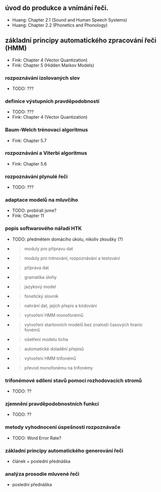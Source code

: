 ## úvod do produkce a vnímání řeči.
- Huang: Chapter 2.1 (Sound and Human Speech Systems)
- Huang: Chapter 2.2 (Phonetics and Phonology) 

## základní principy automatického zpracování řeči (HMM)
- Fink: Chapter 4 (Vector Quantization)
- Fink: Chapter 5 (Hidden Markov Models)

### rozpoznávání izolovaných slov
- TODO: ???

### definice výstupních pravděpodobností
- TODO: ???
- Fink: Chapter 4 (Vector Quantization)

### Baum-Welch trénovací algoritmus
- Fink: Chapter 5.7

### rozpoznávání a Viterbi algoritmus
- Fink: Chapter 5.6

### rozpoznávání plynulé řeči
- TODO: ???

### adaptace modelů na mluvčího
- TODO: probírali jsme?
- Fink: Chapter 11

### popis softwarového nářadí HTK
- TODO: předmětem domácího úkolu, nikoliv zkoušky (?)
- > moduly pro přípravu dat
- > moduly pro trénování, rozpoznávání a testování
- > příprava dat
- > gramatika úlohy
- > jazykový model
- > fonetický slovník
- > nahrání dat, jejich přepis a kódování
- > vytvoření HMM monofonémů
- > vytvoření startovních modelů bez znalosti časových hranic fonémů
- > ošetření modelu ticha
- > automatické doladění přepisů
- > vytvoření HMM trifonémů
- > převod monofonému na trifonémy

### trifonémové sdílení stavů pomocí rozhodovacích stromů
- TODO: ??

### zjemnění pravděpodobnostních funkcí
- TODO: ??

### metody vyhodnocení úspešnosti rozpoznávače
- TODO: Word Error Rate?

### základní principy automatického generování řeči
- článek + poslední přednáška

### analýza prosodie mluvené řeči
- poslední přednáška